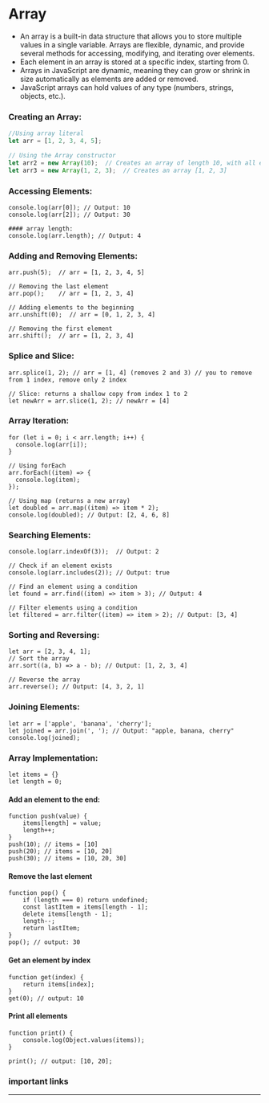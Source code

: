 # Array

- An array is a built-in data structure that allows you to store multiple values in a single variable. Arrays are flexible, dynamic, and provide several methods for accessing, modifying, and iterating over elements.
- Each element in an array is stored at a specific index, starting from 0.
- Arrays in JavaScript are dynamic, meaning they can grow or shrink in size automatically as elements are added or removed.
- JavaScript arrays can hold values of any type (numbers, strings, objects, etc.).


### Creating an Array:

```javascript
//Using array literal
let arr = [1, 2, 3, 4, 5];

// Using the Array constructor
let arr2 = new Array(10);  // Creates an array of length 10, with all elements being undefined
let arr3 = new Array(1, 2, 3);  // Creates an array [1, 2, 3]
```

### Accessing Elements:

```let arr = [10, 20, 30, 40];
console.log(arr[0]); // Output: 10
console.log(arr[2]); // Output: 30

#### array length:
console.log(arr.length); // Output: 4
```

### Adding and Removing Elements:

```// Adding elements to the end
arr.push(5);  // arr = [1, 2, 3, 4, 5]

// Removing the last element
arr.pop();    // arr = [1, 2, 3, 4]

// Adding elements to the beginning
arr.unshift(0);  // arr = [0, 1, 2, 3, 4]

// Removing the first element
arr.shift();  // arr = [1, 2, 3, 4]
```

### Splice and Slice:

```// Splice: removes elements starting from index 2
arr.splice(1, 2); // arr = [1, 4] (removes 2 and 3) // you to remove from 1 index, remove only 2 index

// Slice: returns a shallow copy from index 1 to 2
let newArr = arr.slice(1, 2); // newArr = [4]
```

### Array Iteration:

```// Using for loop
for (let i = 0; i < arr.length; i++) {
  console.log(arr[i]);
}

// Using forEach
arr.forEach((item) => {
  console.log(item);
});

// Using map (returns a new array)
let doubled = arr.map((item) => item * 2);
console.log(doubled); // Output: [2, 4, 6, 8] 
```

### Searching Elements:

```// Find index of an element
console.log(arr.indexOf(3));  // Output: 2

// Check if an element exists
console.log(arr.includes(2)); // Output: true

// Find an element using a condition
let found = arr.find((item) => item > 3); // Output: 4

// Filter elements using a condition
let filtered = arr.filter((item) => item > 2); // Output: [3, 4]
```

### Sorting and Reversing:

```
let arr = [2, 3, 4, 1];
// Sort the array
arr.sort((a, b) => a - b); // Output: [1, 2, 3, 4]

// Reverse the array
arr.reverse(); // Output: [4, 3, 2, 1]
```

### Joining Elements:

```
let arr = ['apple', 'banana', 'cherry'];
let joined = arr.join(', '); // Output: "apple, banana, cherry"
console.log(joined);
```

### Array Implementation:
```
let items = {}
let length = 0;
```
#### Add an element to the end:
```
function push(value) {
    items[length] = value;
    length++;
}
push(10); // items = [10]
push(20); // items = [10, 20]
push(30); // items = [10, 20, 30]
```
#### Remove the last element
```
function pop() {
    if (length === 0) return undefined;
    const lastItem = items[length - 1];
    delete items[length - 1];
    length--;
    return lastItem;
}
pop(); // output: 30
```

#### Get an element by index
```
function get(index) {
    return items[index];
}
get(0); // output: 10
```

#### Print all elements
```
function print() {
    console.log(Object.values(items));
}

print(); // output: [10, 20];
```

### important links
-----





